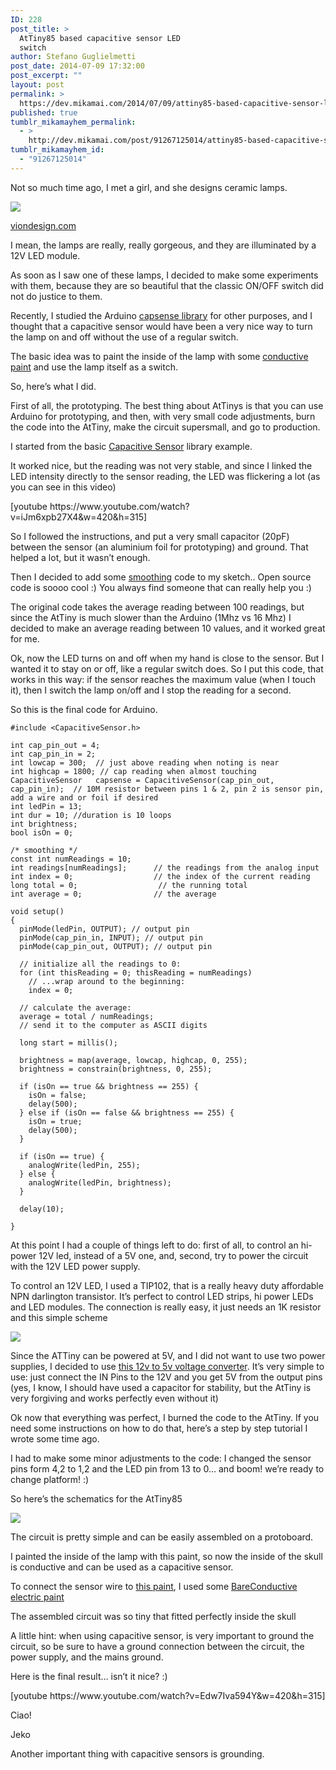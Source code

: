 ```yaml
---
ID: 228
post_title: >
  AtTiny85 based capacitive sensor LED
  switch
author: Stefano Guglielmetti
post_date: 2014-07-09 17:32:00
post_excerpt: ""
layout: post
permalink: >
  https://dev.mikamai.com/2014/07/09/attiny85-based-capacitive-sensor-led-switch/
published: true
tumblr_mikamayhem_permalink:
  - >
    http://dev.mikamai.com/post/91267125014/attiny85-based-capacitive-sensor-led-switch
tumblr_mikamayhem_id:
  - "91267125014"
---
```

<p>Not so much time ago, I met a girl, and she designs ceramic lamps. </p>
<p>
<img src="http://68.media.tumblr.com/3acf464daf4e66c71ce88d221f2263a7/tumblr_inline_n8ghitzo3E1r8xdak.jpg" /></p>
<p>
<a href="http://www.viondesign.com">viondesign.com</a>
</p>

<p>I mean, the lamps are really, really gorgeous, and they are illuminated by a 12V LED module.
</p>
<p>
As soon as I saw one of these lamps, I decided to make some experiments with them, because they are so beautiful that the classic ON/OFF switch did not do justice to them.
</p>
<p>
Recently, I studied the Arduino <a href="http://playground.arduino.cc/Main/CapacitiveSensor?from=Main.CapSense">capsense library</a> for other purposes, and I thought that a capacitive sensor would have been a very nice way to turn the lamp on and off without the use of a regular switch.
</p>
<p>
The basic idea was to paint the inside of the lamp with some <a href="http://www.bareconductive.com/shop/electric-paint-50ml/">conductive paint</a> and use the lamp itself as a switch.
</p>
<p>
So, here&rsquo;s what I did.
</p>
<p>
First of all, the prototyping. The best thing about AtTinys is that you can use Arduino for prototyping, and then, with very small code adjustments, burn the code into the AtTiny, make the circuit supersmall, and go to production.
</p>
<p>
I started from the basic <a href="http://playground.arduino.cc/Main/CapacitiveSensor">Capacitive Sensor</a> library example. 
</p>
<p>
It worked nice, but the reading was not very stable, and since I linked the LED intensity directly to the sensor reading, the LED was flickering a lot (as you can see in this video)
</p>
<p>
[youtube https://www.youtube.com/watch?v=iJm6xpb27X4&w=420&h=315]
</p>
<p>
So I followed the instructions, and put a very small capacitor (20pF) between the sensor (an aluminium foil for prototyping) and ground. That helped a lot, but it wasn&rsquo;t enough.
</p>
<p>
Then I decided to add some <a href="http://arduino.cc/en/Tutorial/Smoothing">smoothing</a> code to my sketch.. Open source code is soooo cool :) You always find someone that can really help you :)
</p>
<p>
The original code takes the average reading between 100 readings, but since the AtTiny is much slower than the Arduino (1Mhz vs 16 Mhz) I decided to make an average reading between 10 values, and it worked great for me.
</p>
<p>
Ok, now the LED turns on and off when my hand is close to the sensor. But I wanted it to stay on or off, like a regular switch does. So I put this code, that works in this way: if the sensor reaches the maximum value (when I touch it), then I switch the lamp on/off and I stop the reading for a second.
</p>
<p>
So this is the final code for Arduino.
</p>

<pre><code>#include &lt;CapacitiveSensor.h&gt;

int cap_pin_out = 4;
int cap_pin_in = 2;
int lowcap = 300;  // just above reading when noting is near
int highcap = 1800; // cap reading when almost touching
CapacitiveSensor   capsense = CapacitiveSensor(cap_pin_out, cap_pin_in);  // 10M resistor between pins 1 &amp; 2, pin 2 is sensor pin, add a wire and or foil if desired
int ledPin = 13;
int dur = 10; //duration is 10 loops
int brightness;
bool isOn = 0;

/* smoothing */
const int numReadings = 10;
int readings[numReadings];      // the readings from the analog input
int index = 0;                  // the index of the current reading
long total = 0;                  // the running total
int average = 0;                // the average

void setup()
{
  pinMode(ledPin, OUTPUT); // output pin
  pinMode(cap_pin_in, INPUT); // output pin
  pinMode(cap_pin_out, OUTPUT); // output pin

  // initialize all the readings to 0:
  for (int thisReading = 0; thisReading = numReadings)
    // ...wrap around to the beginning:
    index = 0;

  // calculate the average:
  average = total / numReadings;
  // send it to the computer as ASCII digits

  long start = millis();

  brightness = map(average, lowcap, highcap, 0, 255);
  brightness = constrain(brightness, 0, 255);

  if (isOn == true &amp;&amp; brightness == 255) {
    isOn = false;
    delay(500);
  } else if (isOn == false &amp;&amp; brightness == 255) {
    isOn = true;
    delay(500);
  }

  if (isOn == true) {
    analogWrite(ledPin, 255);
  } else {
    analogWrite(ledPin, brightness);
  }

  delay(10);

}</code></pre>
<p>
At this point I had a couple of things left to do: first of all, to control an hi-power 12V led, instead of a 5V one, and, second, try to power the circuit with the 12V LED power supply.
</p>
<p>
To control an 12V LED, I used a TIP102, that is a really heavy duty affordable NPN darlington transistor. It&rsquo;s perfect to control LED strips, hi power LEDs and LED modules. The connection is really easy, it just needs an 1K resistor and this simple scheme
</p>
<p>
<img src="http://68.media.tumblr.com/6a335600a11435f1ad145c82a4e2d224/tumblr_inline_n8gf3gjwxs1r8xdak.png" /></p>
<p>
Since the ATTiny can be powered at 5V, and I did not want to use two power supplies, I decided to use <a href="http://www.tme.eu/html/EN/dcdc-converters-in-sil-4-pin-case-dc12s-series/ramka_1102_EN_pelny.html">this 12v to 5v voltage converter</a>. It&rsquo;s very simple to use: just connect the IN Pins to the 12V and you get 5V from the output pins (yes, I know, I should have used a capacitor for stability, but the AtTiny is very forgiving and works perfectly even without it)
</p>
<p>
Ok now that everything was perfect, I burned the code to the AtTiny. If you need some instructions on how to do that, here&rsquo;s a step by step tutorial I wrote some time ago.
</p>
<p>
I had to make some minor adjustments to the code: I changed the sensor pins form 4,2 to 1,2 and the LED pin from 13 to 0&hellip; and boom! we&rsquo;re ready to change platform! :)
</p>
<p>
So here&rsquo;s the schematics for the AtTiny85
</p>
<p>
<img src="http://68.media.tumblr.com/8b1b6955818c8a905b504dbc7b829587/tumblr_inline_n8gfpapUKp1r8xdak.png" /></p>
<p>
The circuit is pretty simple and can be easily assembled on a protoboard.
</p>
<p>
I painted the inside of the lamp with this paint, so now the inside of the skull is conductive and can be used as a capacitive sensor.
</p>
<p>
To connect the sensor wire to <a href="http://www.tme.eu/en/details/33_200/protection-screen-coatings/kontakt-chemie/207606091202/#">this paint</a>, I used some <a href="http://www.bareconductive.com/">BareConductive electric paint</a>
</p>
<p>
The assembled circuit was so tiny that fitted perfectly inside the skull
</p>
<p>
A little hint: when using capacitive sensor, is very important to ground the circuit, so be sure to have a ground connection between the circuit, the power supply, and the mains ground.
</p>
<p>
Here is the final result&hellip; isn&rsquo;t it nice? :)
</p>
<p>
[youtube https://www.youtube.com/watch?v=Edw7Iva594Y&w=420&h=315]
</p>
<p>
Ciao!
</p>
<p>
Jeko
</p>



Another important thing with capacitive sensors is grounding.